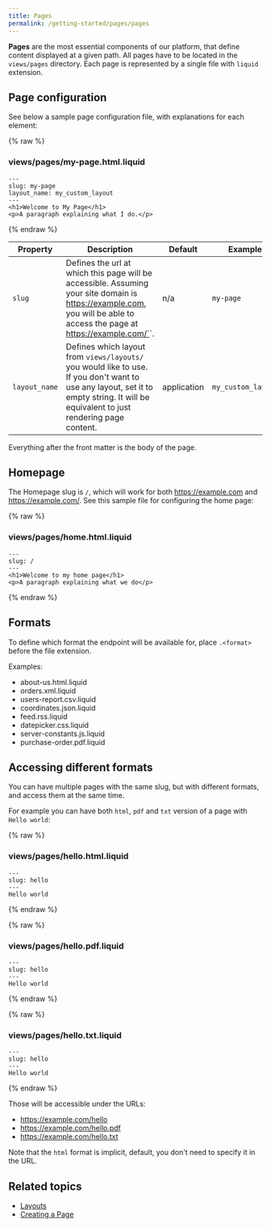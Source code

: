 ```yaml
---
title: Pages
permalink: /getting-started/pages/pages
---
```


**Pages** are the most essential components of our platform, that define content displayed at a given path. All pages have to be located in the `views/pages` directory. Each page is represented by a single file with `liquid` extension. 

## Page configuration
See below a sample page configuration file, with explanations for each element:  

{% raw %}

### views/pages/my-page.html.liquid

```liquid
---
slug: my-page
layout_name: my_custom_layout
---
<h1>Welcome to My Page</h1>
<p>A paragraph explaining what I do.</p>
```

{% endraw %}


| Property      | Description                                                                                                                                                                                                                                                                                                | Default     | Example          |
| ------------- | ---------------------------------------------------------------------------------------------------------------------------------------------------------------------------------------------------------------------------------------------------------------------------------------------------------- | ----------- | ---------------- |
| `slug`        | Defines the url at which this page will be accessible. Assuming your site domain is https://example.com, you will be able to access the page at https://example.com/`<slug>`. | n/a         | `my-page`          |
| `layout_name` | Defines which layout from `views/layouts/` you would like to use. If you don't want to use any layout, set it to empty string. It will be equivalent to just rendering page content.                                                                                                                        | application | `my_custom_layout` |

Everything after the front matter is the body of the page.

## Homepage
The Homepage slug is `/`, which will work for both https://example.com and https://example.com/. See this sample file for configuring the home page:  

{% raw %}

### views/pages/home.html.liquid

```liquid
---
slug: /
---
<h1>Welcome to my home page</h1>
<p>A paragraph explaining what we do</p>
```

{% endraw %}


## Formats

To define which format the endpoint will be available for, place `.<format>` before the file extension.

Examples:

* about-us.html.liquid
* orders.xml.liquid
* users-report.csv.liquid
* coordinates.json.liquid
* feed.rss.liquid
* datepicker.css.liquid
* server-constants.js.liquid
* purchase-order.pdf.liquid

## Accessing different formats

You can have multiple pages with the same slug, but with different formats, and access them at the same time.

For example you can have both `html`, `pdf` and `txt` version of a page with `Hello world`:

{% raw %}

### views/pages/hello.html.liquid

```liquid
---
slug: hello
---
Hello world
```

{% endraw %}

{% raw %}

### views/pages/hello.pdf.liquid

```liquid
---
slug: hello
---
Hello world
```

{% endraw %}

{% raw %}

### views/pages/hello.txt.liquid

```liquid
---
slug: hello
---
Hello world
```

{% endraw %}

Those will be accessible under the URLs:

* https://example.com/hello
* https://example.com/hello.pdf
* https://example.com/hello.txt

Note that the `html` format is implicit, default, you don't need to specify it in the URL.


## Related topics
* [Layouts]()
* [Creating a Page]()

